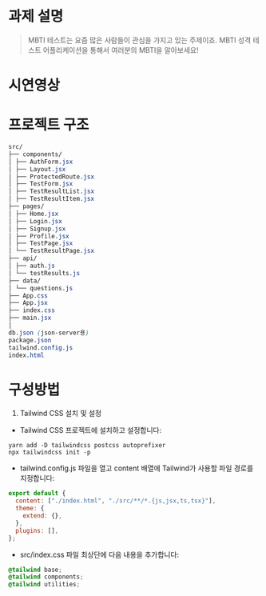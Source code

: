 # 과제 설명

> MBTI 테스트는 요즘 많은 사람들이 관심을 가지고 있는 주제이죠. MBTI 성격 테스트 어플리케이션을 통해서 여러분의 MBTI을 알아보세요!

# 시연영상

# 프로젝트 구조

```Scss
src/
├── components/
│ ├── AuthForm.jsx
│ ├── Layout.jsx
│ ├── ProtectedRoute.jsx
│ ├── TestForm.jsx
│ ├── TestResultList.jsx
│ ├── TestResultItem.jsx
├── pages/
│ ├── Home.jsx
│ ├── Login.jsx
│ ├── Signup.jsx
│ ├── Profile.jsx
│ ├── TestPage.jsx
│ └── TestResultPage.jsx
├── api/
│ ├── auth.js
│ └── testResults.js
├── data/
│ └── questions.js
├── App.css
├── App.jsx
├── index.css
├── main.jsx
│
db.json (json-server용)
package.json
tailwind.config.js
index.html
```

# 구성방법

1. Tailwind CSS 설치 및 설정

- Tailwind CSS 프로젝트에 설치하고 설정합니다:

```Shell
yarn add -D tailwindcss postcss autoprefixer
npx tailwindcss init -p
```

- tailwind.config.js 파일을 열고 content 배열에 Tailwind가 사용할 파일 경로를 지정합니다:

```js
export default {
  content: ["./index.html", "./src/**/*.{js,jsx,ts,tsx}"],
  theme: {
    extend: {},
  },
  plugins: [],
};
```

- src/index.css 파일 최상단에 다음 내용을 추가합니다:

```css
@tailwind base;
@tailwind components;
@tailwind utilities;
```
